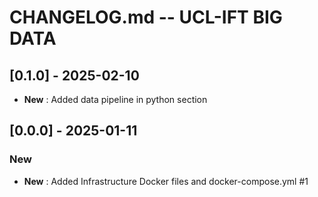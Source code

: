 # CHANGELOG.md -- UCL-IFT BIG DATA

## [0.1.0] - 2025-02-10

- **New** : Added data pipeline in python section

## [0.0.0] - 2025-01-11

### New

- **New** : Added Infrastructure Docker files and docker-compose.yml #1
